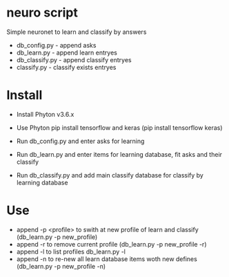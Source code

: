 # neuro script
Simple neuronet to learn and classify by answers

- db_config.py - append asks
- db_learn.py - append learn entryes
- db_classify.py - append classify entryes
- classify.py - classify exists entryes

# Install
- Install Phyton v3.6.x
- Use Phyton pip install tensorflow and keras (pip install tensorflow keras)

- Run db_config.py and enter asks for learning
- Run db_learn.py and enter items for learning database, fit asks and their classify
- Run db_classify.py and add main classify database for classify by learning database

# Use
- append -p \<profile\> to swith at new profile of learn and classify (db_learn.py -p new_profile)
- append -r to remove current profile (db_learn.py -p new_profile -r)
- append -l to list profiles db_learn.py -l
- append -n to re-new all learn database items woth new defines (db_learn.py -p new_profile -n)

